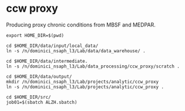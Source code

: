 # ccw proxy

Producing proxy chronic conditions from MBSF and MEDPAR.

```
export HOME_DIR=$(pwd)

cd $HOME_DIR/data/input/local_data/
ln -s /n/dominici_nsaph_l3/Lab/data/data_warehouse/ .

cd $HOME_DIR/data/intermediate.
ln -s /n/dominici_nsaph_l3/Lab/data_processing/ccw_proxy/scratch .

cd $HOME_DIR/data/output/
mkdir /n/dominici_nsaph_l3/Lab/projects/analytic/ccw_proxy
ln -s /n/dominici_nsaph_l3/Lab/projects/analytic/ccw_proxy .

cd $HOME_DIR/src/
job01=$(sbatch ALZH.sbatch)

```

